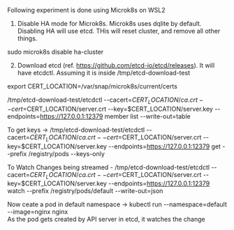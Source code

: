 Following experiment is done using Microk8s on WSL2

1. Disable HA mode for Microk8s. Microk8s uses dqlite by default. Disabling HA will use etcd. THis will reset cluster, and remove all other things.

sudo microk8s disable ha-cluster 

2.  Download etcd (ref. https://github.com/etcd-io/etcd/releases). It will have etcdctl. Assuming it is inside /tmp/etcd-download-test 

export CERT_LOCATION=/var/snap/microk8s/current/certs

 /tmp/etcd-download-test/etcdctl --cacert=$CERT_LOCATION/ca.crt --cert=$CERT_LOCATION/server.crt --key=$CERT_LOCATION/server.key --endpoints=https://127.0.0.1:12379  member list --write-out=table

To get keys ->  /tmp/etcd-download-test/etcdctl --cacert=$CERT_LOCATION/ca.crt --cert=$CERT_LOCATION/server.crt --key=$CERT_LOCATION/server.key --endpoints=https://127.0.0.1:12379  get --prefix /registry/pods --keys-only


To Watch Changes being streamed - 
/tmp/etcd-download-test/etcdctl --cacert=$CERT_LOCATION/ca.crt --cert=$CERT_LOCATION/server.crt --key=$CERT_LOCATION/server.key --endpoints=https://127.0.0.1:12379  watch --prefix /registry/pods/default --write-out=json

Now ceate a pod in default namespace -> kubectl run --namespace=default --image=nginx nginx  
As the pod gets created by API server in etcd, it watches the change